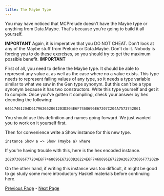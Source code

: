 ```yaml
---
title: The Maybe Type
---
```


You may have noticed that MCPrelude doesn't have the Maybe type or anything
from Data.Maybe.  That's because you're going to build it all yourself.

**IMPORTANT**
Again, it is imperative that you DO NOT CHEAT.  Don't look at any of the Maybe
stuff from Prelude or Data.Maybe.  Don't do it.  Nobody is forcing you to do
these exercises, so you should try to get the maximum possible benefit.
**IMPORTANT**

First of all, you need to define the Maybe type. It should be able to represent
any value a, as well as the case where no a value exists. This type needs to
represent failing values of any type, so it needs a type variable similar to
what we saw in the Gen type synonym. But this can't be a type synonym because it
has two constructors. Write this type yourself and get it to compile. Once
you've gotten it compiling, check your answer by hex decoding the following:

    64617461204D617962652061203D204E6F7468696E67207C204A7573742061

You should use this definition and names going forward.  We just wanted you to
work on it yourself first.

Then for convenience write a Show instance for this new type.

    instance Show a => Show (Maybe a) where

If you're having trouble with this, here is the hex encoded instance.

    202073686F77204E6F7468696E67203D20224E6F7468696E6722DA202073686F7720284A757374206129203D20224A7573742022202B2B2073686F772061

On the other hand, if writing this instance was too difficult, it might be
good to go study some more introductory Haskell materials before continuing
here.

[Previous Page](set2.html) - [Next Page](ex2-2.html)
